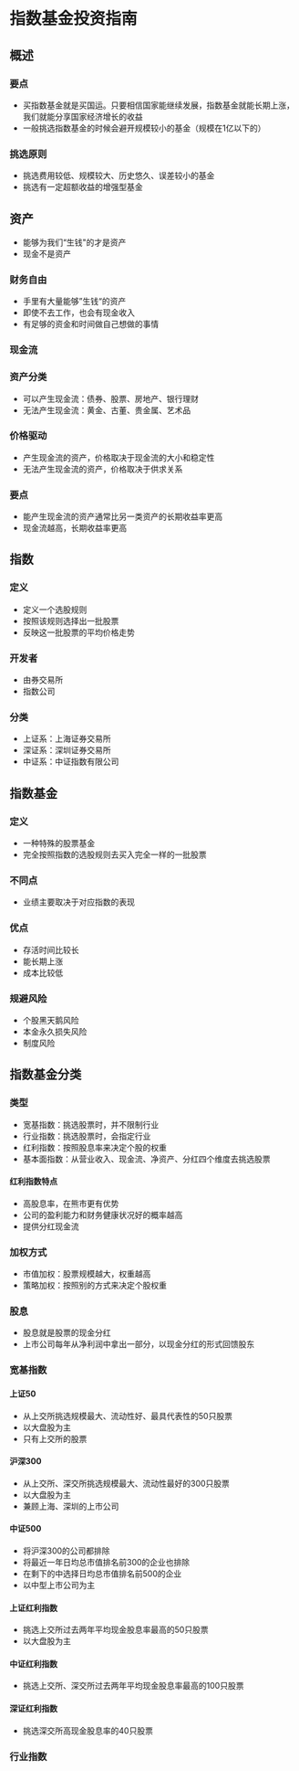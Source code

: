

# 指数基金投资指南

## 概述

### 要点
* 买指数基金就是买国运。只要相信国家能继续发展，指数基金就能长期上涨，我们就能分享国家经济增长的收益
* 一般挑选指数基金的时候会避开规模较小的基金（规模在1亿以下的）

### 挑选原则
* 挑选费用较低、规模较大、历史悠久、误差较小的基金
* 挑选有一定超额收益的增强型基金

## 资产
* 能够为我们“生钱"的才是资产
* 现金不是资产

### 财务自由
* 手里有大量能够”生钱“的资产
* 即使不去工作，也会有现金收入
* 有足够的资金和时间做自己想做的事情

### 现金流

### 资产分类
* 可以产生现金流：债券、股票、房地产、银行理财
* 无法产生现金流：黄金、古董、贵金属、艺术品

### 价格驱动
* 产生现金流的资产，价格取决于现金流的大小和稳定性
* 无法产生现金流的资产，价格取决于供求关系

### 要点
* 能产生现金流的资产通常比另一类资产的长期收益率更高
* 现金流越高，长期收益率更高

## 指数

### 定义
* 定义一个选股规则
* 按照该规则选择出一批股票
* 反映这一批股票的平均价格走势

### 开发者
* 由券交易所
* 指数公司

### 分类
* 上证系：上海证券交易所
* 深证系：深圳证券交易所
* 中证系：中证指数有限公司

## 指数基金

### 定义
* 一种特殊的股票基金
* 完全按照指数的选股规则去买入完全一样的一批股票

### 不同点
* 业绩主要取决于对应指数的表现

### 优点
* 存活时间比较长
* 能长期上涨
* 成本比较低

### 规避风险
* 个股黑天鹅风险
* 本金永久损失风险
* 制度风险


## 指数基金分类

### 类型
* 宽基指数：挑选股票时，并不限制行业
* 行业指数：挑选股票时，会指定行业
* 红利指数：按照股息率来决定个股的权重
* 基本面指数：从营业收入、现金流、净资产、分红四个维度去挑选股票

#### 红利指数特点
* 高股息率，在熊市更有优势
* 公司的盈利能力和财务健康状况好的概率越高
* 提供分红现金流

### 加权方式
* 市值加权：股票规模越大，权重越高
* 策略加权：按照别的方式来决定个股权重

### 股息
* 股息就是股票的现金分红
* 上市公司每年从净利润中拿出一部分，以现金分红的形式回馈股东

### 宽基指数
#### 上证50
* 从上交所挑选规模最大、流动性好、最具代表性的50只股票
* 以大盘股为主
* 只有上交所的股票

#### 沪深300
* 从上交所、深交所挑选规模最大、流动性最好的300只股票
* 以大盘股为主
* 兼顾上海、深圳的上市公司

#### 中证500
* 将沪深300的公司都排除
* 将最近一年日均总市值排名前300的企业也排除
* 在剩下的中选择日均总市值排名前500的企业
* 以中型上市公司为主

#### 上证红利指数
* 挑选上交所过去两年平均现金股息率最高的50只股票
* 以大盘股为主

#### 中证红利指数
* 挑选上交所、深交所过去两年平均现金股息率最高的100只股票

#### 深证红利指数
* 挑选深交所高现金股息率的40只股票


### 行业指数
